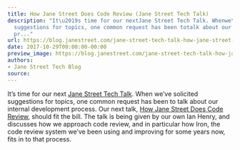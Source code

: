 ```yaml
---
title: How Jane Street Does Code Review (Jane Street Tech Talk)
description: "It\u2019s time for our nextJane Street Tech Talk. Whenwe\u2019ve solicited
  suggestions for topics, one common request has been totalk about our internal development
  pr..."
url: https://blog.janestreet.com/jane-street-tech-talk-how-jane-street-does-code-review/
date: 2017-10-29T00:00:00-00:00
preview_image: https://blog.janestreet.com/jane-street-tech-talk-how-jane-street-does-code-review/image.png
authors:
- Jane Street Tech Blog
source:
---
```


<p>It&rsquo;s time for our next
<a href="https://www.janestreet.com/tech-talks/">Jane Street Tech Talk</a>. When
we&rsquo;ve solicited suggestions for topics, one common request has been to
talk about our internal development process. Our next talk,
<a href="https://www.janestreet.com/tech-talks/janestreet-code-review/">How Jane Street Does Code Review</a>,
should fit the bill. The talk is being given by our own Ian Henry, and
discusses how we approach code review, and in particular how Iron, the
code review system we&rsquo;ve been using and improving for some years now,
fits in to that process.</p>


